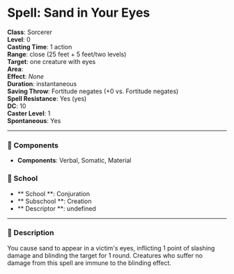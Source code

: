 
# Spell: Sand in Your Eyes
**Class**: Sorcerer  
**Level**: 0  
**Casting Time**: 1 action  
**Range**: close (25 feet + 5 feet/two levels)  
**Target**: one creature with eyes  
**Area**:   
**Effect**: _None_  
**Duration**: instantaneous  
**Saving Throw**: Fortitude negates (+0 vs. Fortitude negates)  
**Spell Resistance**: Yes (yes)  
**DC**: 10  
**Caster Level**: 1  
**Spontaneous**: Yes

---

### 🔮 Components
- **Components**: Verbal, Somatic, Material

### 🏫 School
- ** School **: Conjuration
- ** Subschool **: Creation
- ** Descriptor **: undefined
---

### 📜 Description
You cause sand to appear in a victim's eyes, inflicting 1 point of slashing damage and blinding the target for 1 round. Creatures who suffer no damage from this spell are immune to the blinding effect.
